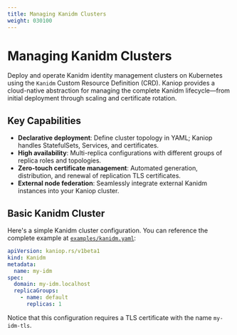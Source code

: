 ```yaml
---
title: Managing Kanidm Clusters
weight: 030100
---
```


# Managing Kanidm Clusters

Deploy and operate Kanidm identity management clusters on Kubernetes using the `Kanidm` Custom
Resource Definition (CRD). Kaniop provides a cloud-native abstraction for managing the complete
Kanidm lifecycle—from initial deployment through scaling and certificate rotation.

## Key Capabilities

- **Declarative deployment**: Define cluster topology in YAML; Kaniop handles StatefulSets,
  Services, and certificates.
- **High availability**: Multi-replica configurations with different groups of replica roles and
  topologies.
- **Zero-touch certificate management**: Automated generation, distribution, and renewal of
  replication TLS certificates.
- **External node federation**: Seamlessly integrate external Kanidm instances into your Kaniop
  cluster.

## Basic Kanidm Cluster

Here's a simple Kanidm cluster configuration. You can reference the complete example at
[`examples/kanidm.yaml`](https://github.com/pando85/kaniop/blob/v0.0-beta.7/examples/kanidm.yaml):

```yaml
apiVersion: kaniop.rs/v1beta1
kind: Kanidm
metadata:
  name: my-idm
spec:
  domain: my-idm.localhost
  replicaGroups:
    - name: default
      replicas: 1
```

Notice that this configuration requires a TLS certificate with the name `my-idm-tls`.
